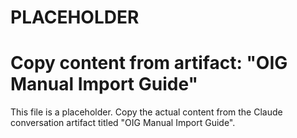 # PLACEHOLDER
# Copy content from artifact: "OIG Manual Import Guide"

This file is a placeholder. Copy the actual content from the Claude conversation artifact titled "OIG Manual Import Guide".
